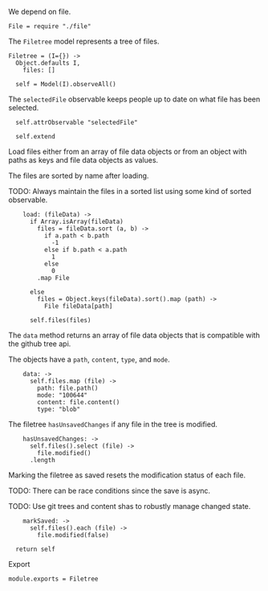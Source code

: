 We depend on file.

    File = require "./file"

The `Filetree` model represents a tree of files.

    Filetree = (I={}) ->
      Object.defaults I,
        files: []
    
      self = Model(I).observeAll()

The `selectedFile` observable keeps people up to date on what file has been
selected.

      self.attrObservable "selectedFile"
    
      self.extend
        
Load files either from an array of file data objects or from an object with
paths as keys and file data objects as values.

The files are sorted by name after loading.

TODO: Always maintain the files in a sorted list using some kind of sorted
observable.

        load: (fileData) ->
          if Array.isArray(fileData)
            files = fileData.sort (a, b) ->
              if a.path < b.path
                -1
              else if b.path < a.path
                1
              else
                0
            .map File
    
          else
            files = Object.keys(fileData).sort().map (path) ->
              File fileData[path]
    
          self.files(files)

The `data` method returns an array of file data objects that is compatible with
the github tree api.

The objects have a `path`, `content`, `type`, and `mode`.

        data: ->
          self.files.map (file) ->
            path: file.path()
            mode: "100644"
            content: file.content()
            type: "blob"

The filetree `hasUnsavedChanges` if any file in the tree is modified.

        hasUnsavedChanges: ->
          self.files().select (file) ->
            file.modified()
          .length

Marking the filetree as saved resets the modification status of each file.

TODO: There can be race conditions since the save is async.

TODO: Use git trees and content shas to robustly manage changed state.

        markSaved: ->
          self.files().each (file) ->
            file.modified(false)
    
      return self

Export

    module.exports = Filetree